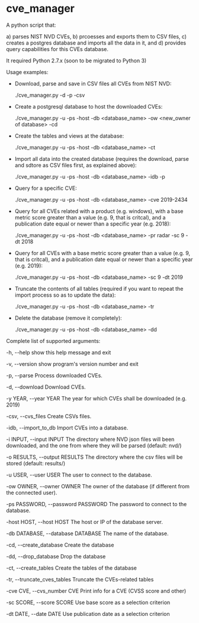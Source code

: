 # cve_manager
A python script that:

  a) parses NIST NVD CVEs, 
  b) prcoesses and exports them to CSV files, 
  c) creates a postgres database and imports all the data in it, and
  d) provides query capabilities for this CVEs database.

It required Python 2.7.x (soon to be migrated to Python 3)

Usage examples: 

- Download, parse and save in CSV files all CVEs from NIST NVD:

  ./cve_manager.py -d -p -csv
  
- Create a postgresql database to host the downloaded CVEs:

  ./cve_manager.py -u <myuser> -ps <mypassword> -host <hostname or IP> -db <database_name> -ow <new_owner of database> -cd

- Create the tables and views at the database:

  ./cve_manager.py -u <myuser> -ps <mypassword> -host <hostname or IP> -db <database_name> -ct

- Import all data into the created database (requires the download, parse and sdtore as CSV files first, as explained above):

  ./cve_manager.py -u <myuser> -ps <mypassword> -host <hostname or IP> -db <database_name> -idb -p

- Query for a specific CVE:

  ./cve_manager.py -u <myuser> -ps <mypassword> -host <hostname or IP> -db <database_name> -cve 2019-2434
    
- Query for all CVEs related with a product (e.g. windows), with a base metric score greater than a value (e.g. 9, that is critcal), and a publication date equal or newer than a specific year (e.g. 2018):

  ./cve_manager.py -u <myuser> -ps <mypassword> -host <hostname or IP> -db <database_name> -pr radar -sc 9 -dt 2018
  
- Query for all CVEs with a base metric score greater than a value (e.g. 9, that is critcal), and a publication date equal or newer than a specific year (e.g. 2019):

  ./cve_manager.py -u <myuser> -ps <mypassword> -host <hostname or IP> -db <database_name> -sc 9 -dt 2019
  
- Truncate the contents of all tables (required if you want to repeat the import process so as to update the data): 

  ./cve_manager.py -u <myuser> -ps <mypassword> -host <hostname or IP> -db <database_name> -tr
  
- Delete the database (remove it completely):

  ./cve_manager.py -u <myuser> -ps <mypassword> -host <hostname or IP> -db <database_name> -dd

Complete list of supported arguments:

  -h, --help            show this help message and exit
  
  -v, --version         show program's version number and exit
  
  -p, --parse           Process downloaded CVEs.
  
  -d, --download        Download CVEs.
  
  -y YEAR, --year YEAR  The year for which CVEs shall be downloaded (e.g. 2019)
  
  -csv, --cvs_files     Create CSVs files.
  
  -idb, --import_to_db  Import CVEs into a database.
  
  -i INPUT, --input INPUT
                        The directory where NVD json files will been downloaded, and the one from where they will be parsed
                        (default: nvd/)
                        
  -o RESULTS, --output RESULTS
                        The directory where the csv files will be stored (default: results/)
                        
  -u USER, --user USER  The user to connect to the database.
  
  -ow OWNER, --owner OWNER
                        The owner of the database (if different from the connected user).
                        
  -ps PASSWORD, --password PASSWORD
                        The password to connect to the database.
                        
  -host HOST, --host HOST
                        The host or IP of the database server.
                        
  -db DATABASE, --database DATABASE
                        The name of the database.
                        
  -cd, --create_database
                        Create the database
                        
  -dd, --drop_database  Drop the database
  
  -ct, --create_tables  Create the tables of the database
  
  -tr, --truncate_cves_tables
                        Truncate the CVEs-related tables
                        
  -cve CVE, --cvs_number CVE
                        Print info for a CVE (CVSS score and other)
                   
  -sc SCORE, --score SCORE
                        Use base score as a selection criterion
                        
  -dt DATE, --date DATE
                        Use publication date as a selection criterion
